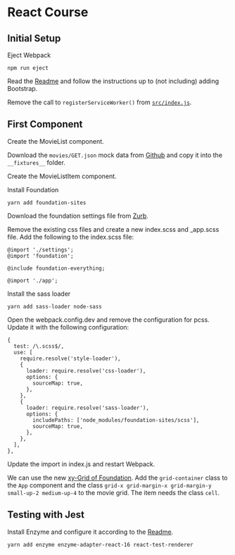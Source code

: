 # React Course

## Initial Setup

Eject Webpack

    npm run eject

Read the [Readme](create-react-app-readme.md) and follow the instructions up to 
(not including) adding Bootstrap.
    
Remove the call to `registerServiceWorker()` from [`src/index.js`](src/index.js).    
    

## First Component

Create the MovieList component.

Download the `movies/GET.json` mock data from [Github](https://github.com/sbaechler/movie-mock-data/blob/master/data/movies/GET.json)
and copy it into the `__fixtures__` folder.

Create the MovieListItem component.

Install Foundation

    yarn add foundation-sites 
    
Download the foundation settings file from 
[Zurb](https://foundation.zurb.com/sites/docs/sass.html#compiling-manually).    

Remove the existing css files and create a new index.scss and _app.scss file.
Add the following to the index.scss file:
    
    @import './settings';
    @import 'foundation';
    
    @include foundation-everything;
    
    @import './app';

   
Install the sass loader

    yarn add sass-loader node-sass
    
Open the webpack.config.dev and remove the configuration for pcss.
Update it with the following configuration:

    {
      test: /\.scss$/,
      use: [
        require.resolve('style-loader'),
        {
          loader: require.resolve('css-loader'),
          options: {
            sourceMap: true,
          },
        },
        {
          loader: require.resolve('sass-loader'),
          options: {
            includePaths: ['node_modules/foundation-sites/scss'],
            sourceMap: true,
          },
        },
      ],
    },   

Update the import in index.js and restart Webpack.

We can use the new [xy-Grid of Foundation](https://foundation.zurb.com/sites/docs/xy-grid.html).
Add the `grid-container` class to the `App` component and
the class `grid-x grid-margin-x grid-margin-y small-up-2 medium-up-4` to the
movie grid. The item needs the class `cell`.



## Testing with Jest

Install Enzyme and configure it according to the [Readme](create-react-app-readme.md#testing-components).

    yarn add enzyme enzyme-adapter-react-16 react-test-renderer
